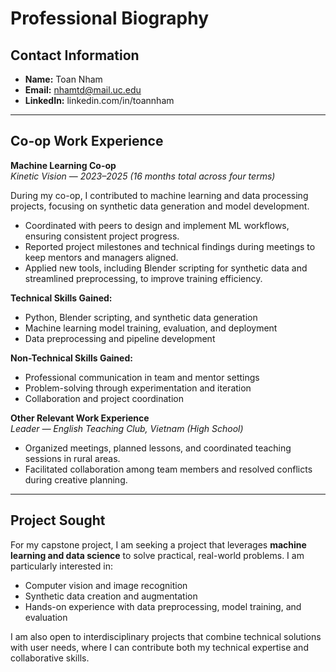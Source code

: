 # Professional Biography

## Contact Information
- **Name:** Toan Nham  
- **Email:** nhamtd@mail.uc.edu  
- **LinkedIn:** linkedin.com/in/toannham

---

## Co-op Work Experience
**Machine Learning Co-op**  
*Kinetic Vision* — *2023–2025 (16 months total across four terms)*  

During my co-op, I contributed to machine learning and data processing projects, focusing on synthetic data generation and model development.  

- Coordinated with peers to design and implement ML workflows, ensuring consistent project progress.  
- Reported project milestones and technical findings during meetings to keep mentors and managers aligned.  
- Applied new tools, including Blender scripting for synthetic data and streamlined preprocessing, to improve training efficiency.  

**Technical Skills Gained:**  
- Python, Blender scripting, and synthetic data generation  
- Machine learning model training, evaluation, and deployment  
- Data preprocessing and pipeline development  

**Non-Technical Skills Gained:**  
- Professional communication in team and mentor settings  
- Problem-solving through experimentation and iteration  
- Collaboration and project coordination  

**Other Relevant Work Experience**  
*Leader — English Teaching Club, Vietnam (High School)*  
- Organized meetings, planned lessons, and coordinated teaching sessions in rural areas.  
- Facilitated collaboration among team members and resolved conflicts during creative planning.  

---

## Project Sought
For my capstone project, I am seeking a project that leverages **machine learning and data science** to solve practical, real-world problems. I am particularly interested in:  
- Computer vision and image recognition  
- Synthetic data creation and augmentation  
- Hands-on experience with data preprocessing, model training, and evaluation  

I am also open to interdisciplinary projects that combine technical solutions with user needs, where I can contribute both my technical expertise and collaborative skills.  
